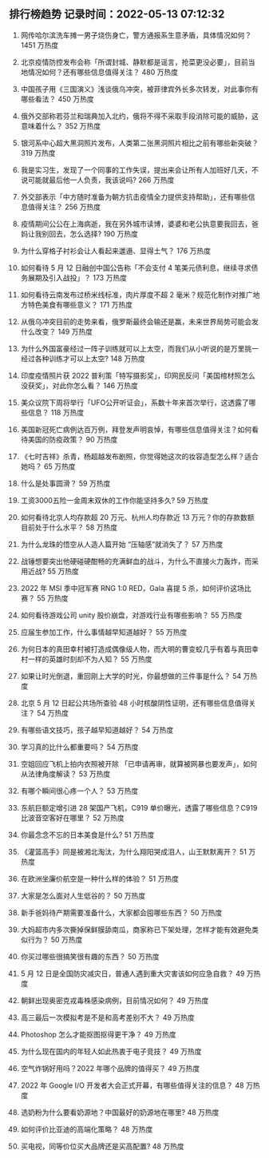 
## 排行榜趋势 记录时间：2022-05-13 07:12:32
  
  1. 网传哈尔滨洗车摊一男子烧伤身亡，警方通报系生意矛盾，具体情况如何？ 1451 万热度
    
  2. 北京疫情防控发布会称「所谓封城、静默都是谣言，抢菜更没必要」，目前当地情况如何？还有哪些信息值得关注？ 480 万热度
    
  3. 中国孩子用《三国演义》浅谈俄乌冲突，被菲律宾外长多次转发，对此事你有哪些看法？ 450 万热度
    
  4. 俄外交部称若芬兰和瑞典加入北约，俄将不得不采取手段消除可能的威胁，这意味着什么？ 352 万热度
    
  5. 银河系中心超大黑洞照片发布，人类第二张黑洞照片相比之前有哪些新突破？ 319 万热度
    
  6. 我是实习生，发现了一个同事的工作失误，提出来会让所有人加班好几天，不说可能就最后他一人负责，我该说吗? 266 万热度
    
  7. 外交部表示「中方随时准备为朝方抗击疫情全力提供支持帮助」，还有哪些信息值得关注？ 256 万热度
    
  8. 疫情期间公公在上海病逝，我在另外城市读博，婆婆和老公执意要我回去，爸妈让我别回去，怎么选择? 190 万热度
    
  9. 为什么穿格子衬衫会让人看起来邋遢、显得土气？ 176 万热度
    
  10. 如何看待 5 月 12 日融创中国公告称「不会支付 4 笔美元债利息，继续寻求债务展期及引入战投」？ 173 万热度
    
  11. 如何看待云南发布过桥米线标准，肉片厚度不超 2 毫米？规范化制作对推广地方特色美食有哪些意义？ 171 万热度
    
  12. 从俄乌冲突目前的走势来看，俄罗斯最终会输还是赢，未来世界局势可能会发什么改变？ 149 万热度
    
  13. 为什么外国富豪经过一阵子训练就可以上太空，而我们从小听说的是万里挑一经过各种训练才可以上太空? 148 万热度
    
  14. 印度疫情照片获 2022 普利策「特写摄影奖」，印网民反问「美国棺材照怎么没获奖」，对此你怎么看？ 146 万热度
    
  15. 美众议院下周将举行「UFO公开听证会」，系数十年来首次举行，这透露了哪些信息？ 118 万热度
    
  16. 美国新冠死亡病例达百万例，拜登发声明哀悼，有哪些信息值得关注？如何看待美国的防疫政策？ 90 万热度
    
  17. 《七时吉祥》杀青，杨超越发布剧照，你觉得她这次的妆容造型怎么样？适合她吗？ 65 万热度
    
  18. 什么是处事圆滑？ 59 万热度
    
  19. 工资3000五险一金周末双休的工作你能坚持多久? 59 万热度
    
  20. 如何看待北京人均存款超 20 万元、杭州人均存款近 13 万元？你的存款数额目前处于什么水平？ 58 万热度
    
  21. 为什么龙珠的悟空从人造人篇开始  “压轴感”就消失了？ 57 万热度
    
  22. 战锤想要突出他硬碰硬酣畅的充满鲜血的战斗，为什么不直接火力轰炸，而采用近战? 55 万热度
    
  23. 2022 年 MSI 季中冠军赛 RNG 1:0 RED，Gala 喜提 5 杀，如何评价这场比赛？ 55 万热度
    
  24. 如何看待游戏公司 unity 股价崩盘，对游戏行业有哪些影响？ 55 万热度
    
  25. 应届生参加工作，什么事情越早知道越好？ 55 万热度
    
  26. 为何日本的真田幸村被打造成偶像级人物，而大明的曹变蛟几乎有着与真田幸村一样的英雄时刻却不为人知？ 55 万热度
    
  27. 如果让时光倒退，重回刚上大学的时光，你最想做的三件事是什么？ 54 万热度
    
  28. 北京 5 月 12 日起公共场所查验 48 小时核酸阴性证明，还有哪些信息值得关注？ 54 万热度
    
  29. 有哪些语文技巧，孩子越早知道越好？ 54 万热度
    
  30. 学习真的比什么都重要吗？ 54 万热度
    
  31. 空姐回应飞机上拍内衣照被开除 「已申请再审，就算被网暴也要发声」，如何从法律角度解读？ 53 万热度
    
  32. 有哪个瞬间很心疼一个人？ 53 万热度
    
  33. 东航巨额定增引进 28 架国产飞机，C919 单价曝光，透露了哪些信息？C919比波音空客好在哪里？ 52 万热度
    
  34. 你最念念不忘的日本美食是什么? 51 万热度
    
  35. 《灌篮高手》同是被湘北淘汰，为什么翔阳哭成泪人，山王默默离开？ 51 万热度
    
  36. 在欧洲坐廉价航空是一种什么样的体验？ 51 万热度
    
  37. 大家是怎么面对人生低谷的？ 50 万热度
    
  38. 新手爸妈待产期需要准备什么，大家都会囤哪些东西？ 50 万热度
    
  39. 大妈超市内多次撕掉保鲜膜舔南瓜，商家称已下架处理，怎样才能有效避免类似行为？ 50 万热度
    
  40. 你买过哪些很搞笑很有趣的东西？ 50 万热度
    
  41. 5 月 12 日是全国防灾减灾日，普通人遇到重大灾害该如何应急自救？ 49 万热度
    
  42. 朝鲜出现奥密克戎毒株感染病例，目前情况如何？ 49 万热度
    
  43. 高三最后一次模拟考是不是和高考差别不大？ 49 万热度
    
  44. Photoshop 怎么才能抠图抠得更干净？ 49 万热度
    
  45. 为什么现在国内的年轻人如此热衷于电子竞技？ 49 万热度
    
  46. 空气炸锅好用吗？2022 年哪个品牌的值得买？ 49 万热度
    
  47. 2022 年 Google I/O 开发者大会正式开幕，有哪些值得关注的信息？ 48 万热度
    
  48. 选奶粉为什么要看奶源地？中国最好的奶源地在哪里? 48 万热度
    
  49. 如何评价比亚迪的高端化策略？ 48 万热度
    
  50. 买电视，同等价位买大品牌还是买高配置? 48 万热度
    